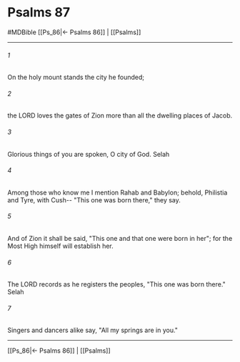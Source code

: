 # Psalms 87
#MDBible
[[Ps_86|← Psalms 86]] | [[Psalms]]

***

###### 1 
On the holy mount stands the city he founded; 

###### 2 
the LORD loves the gates of Zion more than all the dwelling places of Jacob. 

###### 3 
Glorious things of you are spoken, O city of God. Selah 

###### 4 
Among those who know me I mention Rahab and Babylon; behold, Philistia and Tyre, with Cush-- "This one was born there," they say. 

###### 5 
And of Zion it shall be said, "This one and that one were born in her"; for the Most High himself will establish her. 

###### 6 
The LORD records as he registers the peoples, "This one was born there." Selah 

###### 7 
Singers and dancers alike say, "All my springs are in you." 

***

[[Ps_86|← Psalms 86]] | [[Psalms]]
